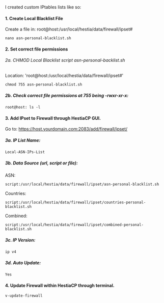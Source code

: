 I created custom IPtables lists like so:

#### 1. Create Local Blacklist File

Create a file in: root@host:/usr/local/hestia/data/firewall/ipset#

	nano asn-personal-blacklist.sh
    
#### 2. Set correct file permissions

###### 2a. CHMOD Local Blacklist script asn-personal-backlist.sh

Location: 'root@host:/usr/local/hestia/data/firewall/ipset#'
	
 	chmod 755 asn-personal-blacklist.sh

##### 2b. Check correct file permissions at 755 being -rwxr-xr-x: 
		
	root@host: ls -l

#### 3. Add IPset to Firewall through HestiaCP GUI.

Go to: https://host.yourdomain.com:2083/add/firewall/ipset/

##### 3a. IP List Name: 
	Local-ASN-IPs-List
##### 3b. Data Source (url, script or file): 

ASN:

	script:/usr/local/hestia/data/firewall/ipset/asn-personal-blacklist.sh

Countries:

	script:/usr/local/hestia/data/firewall/ipset/countries-personal-blacklist.sh

Combined:

	script:/usr/local/hestia/data/firewall/ipset/combined-personal-blacklist.sh
	
##### 3c. IP Version:
	ip v4 
##### 3d. Auto Update:
	Yes

#### 4. Update Firewall within HestiaCP through terminal.

	v-update-firewall
